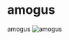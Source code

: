 # amogus
amogus
![amogus](https://media.discordapp.net/attachments/796999237635538956/838951292231221268/unknown.png)
